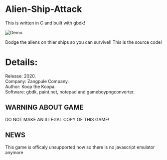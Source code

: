 # Alien-Ship-Attack
This is written in C and built with gbdk!

![Demo](./README_FILES/DEMO.GIF)

Dodge the aliens on thier ships so you can survive!!
This is the source code!

# Details:

Release: 2020.  
Company: Zangpule Company.  
Author: Koop the Koopa.  
Software: gbdk, paint.net, notepad and gameboypngconverter.  

## WARNING ABOUT GAME

DO NOT MAKE AN ILLEGAL COPY OF THIS GAME!


## NEWS

This game is officaly unsupported now so
there is no javascript emulator anymore
